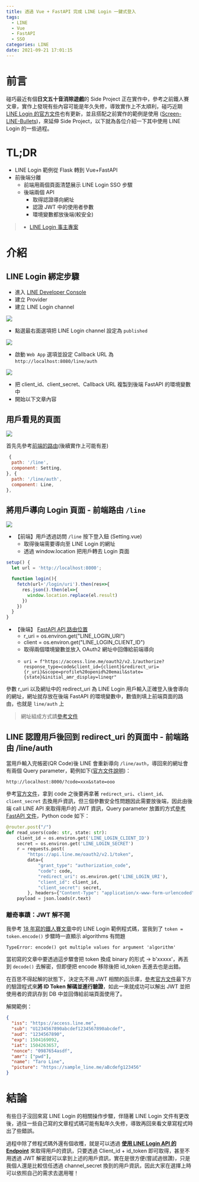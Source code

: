 ```yaml
---
title: 透過 Vue + FastAPI 完成 LINE Login 一鍵式登入
tags:
  - LINE
  - Vue
  - FastAPI
  - SSO
categories: LINE
date: 2021-09-21 17:01:15
---
```



<style>
  section.compact {
    font-size: 150%  
  }
  img[alt~="center"] {
    display: block;
    margin: 0 auto;
  }
</style>

# 前言

碰巧最近有個**日文五十音消除遊戲**的 Side Project 正在實作中，參考之前鐵人賽文章，實作上發現有些內容可能是年久失修，導致實作上不太順利，碰巧近期 [LINE Login 的官方文件](https://developers.line.biz/zh-hant/docs/line-login/integrate-line-login/#verify-id-token)也有更新，並且搭配之前實作的範例是使用 ([Screen-LINE-Bullets](https://github.com/louis70109/Screen-LINE-Bullets))，來延伸 Side Project，以下就為各位介紹一下其中使用 LINE Login 的一些過程。

# TL;DR

- LINE Login 範例從 Flask 轉到 Vue+FastAPI
- 前後端分離
  - 前端用兩個頁面清楚展示 LINE Login SSO 步驟
  - 後端兩個 API
    - 取得認證導向網址
    - 認證 JWT 中的使用者參數
    - 環境變數都放後端(較安全)

> - [LINE Login 事主專案](https://github.com/louis70109/WordsGame)

<!-- more -->

# 介紹

## LINE Login 綁定步驟

- 進入 [LINE Developer Console](https://developers.line.biz/console/)
- 建立 Provider
- 建立 LINE Login channel

![](https://nijialin.com/images/2021/login/2.png)

- 點選最右面選項把 LINE Login channel 設定為 `published`

![](https://nijialin.com/images/2021/login/3.png)

- 啟動 `Web App` 選項並設定 Callback URL 為 `http://localhost:8080/line/auth`

![](https://nijialin.com/images/2021/login/4.png)

- 把 client_id、client_secret、Callback URL 複製到後端 FastAPI 的環境變數中
- 開始以下文章內容

## 用戶看見的頁面

![](https://nijialin.com/images/2021/login/1.png)

首先先參考[前端的路由](https://github.com/louis70109/WordsGame/blob/master/src/router/index.js)(後續實作上可能有差)

```javascript
 {
  path: '/line',
  component: Setting,
}, {
  path: '/line/auth',
  component: Line,
},
```

## 將用戶導向 Login 頁面 - 前端路由 `/line`

![](https://developers.line.biz/assets/img/login-with-new-session.7620fe6f.png)

- 【前端】用戶透過訪問 `/line` 按下登入鈕 (Setting.vue)
  - 取得後端需要導向至 LINE Login 的網址
  - 透過 window.location 把用戶轉去 Login 頁面

```javascript
setup() {
  let url = 'http://localhost:8000';

  function login(){
    fetch(url+'/login/uri').then(res=>{
      res.json().then(el=>{
        window.location.replace(el.result)
      })
    })
  }
}
```

- 【後端】 [FastAPI API 路由位置](https://github.com/louis70109/WordsGame/blob/master/fastapi-backend/routers/login.py#L55)
  - r_uri = os.environ.get("LINE_LOGIN_URI")
  - client = os.environ.get("LINE_LOGIN_CLIENT_ID")
  - 取得兩個環境變數並放入 OAuth2 網址中回傳給前端導向
  -     uri = f"https://access.line.me/oauth2/v2.1/authorize?response_type=code&client_id={client}&redirect_uri={r_uri}&scope=profile%20openid%20email&state={state}&initial_amr_display=lineqr"

參數 r_uri 以及網址中的 redirect_uri 為 LINE Login 用戶輸入正確登入後會導向的網址，網址就存放在後端 FastAPI 的環境變數中，數值則填上前端頁面的路由，也就是 `line/auth` 上

> 網址組成方式請[參考文件](https://developers.line.biz/zh-hant/docs/line-login/integrate-line-login/#making-an-authorization-request)

## LINE 認證用戶後回到 redirect_uri 的頁面中 - 前端路由 /line/auth

當用戶輸入完帳密(QR Code)後 LINE 會重新導向 `/line/auth`，導回來的網址會有兩個 Query parameter，範例如下([官方文件說明](https://developers.line.biz/zh-hant/docs/line-login/integrate-line-login/#receiving-the-authorization-code))：

```
http://localhost:8000/?code=xxx&state=ooo
```

參考[官方文件](https://developers.line.biz/zh-hant/docs/line-login/integrate-line-login/#get-access-token)，拿到 code 之後要再拿著 `redirect_uri`、`client_id`、`client_secret` 去換用戶資訊，但三個參數安全性問題因此需要放後端，因此由後端 call LINE API 來取得用戶的 JWT 資訊，Query parameter 放置的方式[參考 FastAPI 文件](https://fastapi.tiangolo.com/tutorial/query-params/)，Python code 如下：

```python
@router.post("/")
def read_users(code: str, state: str):
    client_id = os.environ.get('LINE_LOGIN_CLIENT_ID')
    secret = os.environ.get('LINE_LOGIN_SECRET')
    r = requests.post(
        "https://api.line.me/oauth2/v2.1/token",
        data={
            "grant_type": "authorization_code",
            "code": code,
            "redirect_uri": os.environ.get('LINE_LOGIN_URI'),
            "client_id": client_id,
            "client_secret": secret,
        }, headers={"Content-Type": "application/x-www-form-urlencoded"})
    payload = json.loads(r.text)
```

### 離奇事蹟：JWT 解不開

我參考 [18 年寫的鐵人賽文章](https://nijialin.com/2019/10/05/Day21-LINE-Login-%E5%AF%A6%E4%BD%9C/)中的 LINE Login 範例程式碼，當我到了 `token = token.encode()` 步驟時一直顯示 algorithms 有問題

```
TypeError: encode() got multiple values for argument 'algorithm'
```

當初寫的文章中要透過這步驟會把 token 換成 binary 的形式 -> b'xxxxx'，再丟到 `decode()` 去解密，但即便把 encode 移除後把 id_token 丟進去也是出錯。

在百思不得起解的狀態下，決定先不用 JWT 相關的函示庫，[參考官方文件](https://developers.line.biz/zh-hant/docs/line-login/integrate-line-login/#decode-and-validate-id-token)最下方的驗證程式來**將 ID Token 解碼並進行驗證**，如此一來就成功可以解出 JWT 並把使用者的資訊存到 DB 中並回傳給前端頁面使用了。

解開範例：

```json
{
  "iss": "https://access.line.me",
  "sub": "U1234567890abcdef1234567890abcdef",
  "aud": "1234567890",
  "exp": 1504169092,
  "iat": 1504263657,
  "nonce": "0987654asdf",
  "amr": ["pwd"],
  "name": "Taro Line",
  "picture": "https://sample_line.me/aBcdefg123456"
}
```

# 結論

有些日子沒回來寫 LINE Login 的相關操作步驟，伴隨著 LINE Login 文件有更改後，過往一些自己寫的文章程式碼可能有點年久失修，導致再回來看文章寫程式時出了些錯誤。

過程中除了修程式碼外還有個收穫，就是可以透過 **[使用 LINE Login API 的 Endpoint](https://developers.line.biz/zh-hant/docs/line-login/integrate-line-login/#use-endpoint)** 來取得用戶的資訊，只要透過 Client_id + id_token 即可取得，甚至不用透過 JWT 解密就可以拿到上述的用戶資訊，實在是很方便(嘗試過很讚)，只是我個人還是比較信任透過 channel_secret 換到的用戶資訊，因此大家在選擇上時可以依照自己的需求去選用喔！
